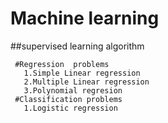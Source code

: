 # Machine learning


 ##supervised learning algorithm
 
     #Regression  problems
       1.Simple Linear regression
       2.Multiple Linear regression
       3.Polynomial regresion
     #Classification problems
       1.Logistic regression
